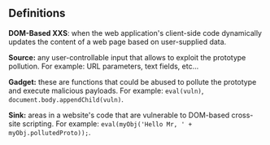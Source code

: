 ## Definitions

**DOM-Based XXS**: when the web application's client-side code dynamically updates the content of a web page based on user-supplied data.

**Source:** any user-controllable input that allows to exploit the prototype pollution. For example: URL parameters, text fields, etc...

**Gadget:** these are functions that could be abused to pollute the prototype and execute malicious payloads. For example: `eval(vuln)`, `document.body.appendChild(vuln)`.

**Sink:** areas in a website's code that are vulnerable to DOM-based cross-site scripting. For example: `eval(myObj('Hello Mr, ' + myObj.pollutedProto));`.

